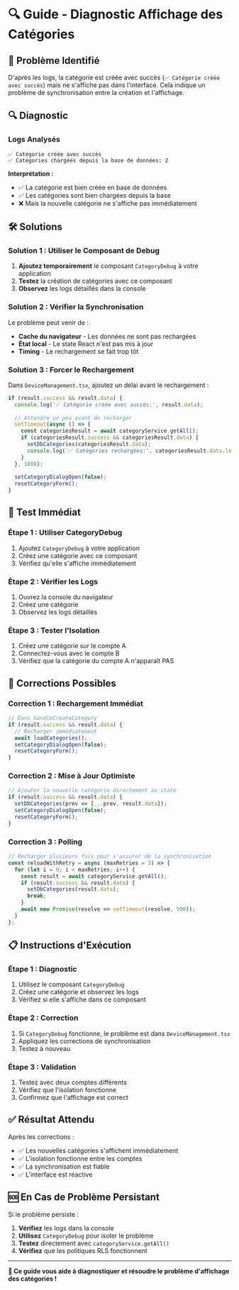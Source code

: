 # 🔍 Guide - Diagnostic Affichage des Catégories

## 🎯 **Problème Identifié**

D'après les logs, la catégorie est créée avec succès (`✅ Catégorie créée avec succès`) mais ne s'affiche pas dans l'interface. Cela indique un problème de synchronisation entre la création et l'affichage.

## 🔍 **Diagnostic**

### **Logs Analysés**
```
✅ Catégorie créée avec succès
✅ Catégories chargées depuis la base de données: 2
```

**Interprétation :**
- ✅ La catégorie est bien créée en base de données
- ✅ Les catégories sont bien chargées depuis la base
- ❌ Mais la nouvelle catégorie ne s'affiche pas immédiatement

## 🛠️ **Solutions**

### **Solution 1 : Utiliser le Composant de Debug**

1. **Ajoutez temporairement** le composant `CategoryDebug` à votre application
2. **Testez** la création de catégories avec ce composant
3. **Observez** les logs détaillés dans la console

### **Solution 2 : Vérifier la Synchronisation**

Le problème peut venir de :
- **Cache du navigateur** - Les données ne sont pas rechargées
- **État local** - Le state React n'est pas mis à jour
- **Timing** - Le rechargement se fait trop tôt

### **Solution 3 : Forcer le Rechargement**

Dans `DeviceManagement.tsx`, ajoutez un délai avant le rechargement :

```typescript
if (result.success && result.data) {
  console.log('✅ Catégorie créée avec succès:', result.data);
  
  // Attendre un peu avant de recharger
  setTimeout(async () => {
    const categoriesResult = await categoryService.getAll();
    if (categoriesResult.success && categoriesResult.data) {
      setDbCategories(categoriesResult.data);
      console.log('✅ Catégories rechargées:', categoriesResult.data.length);
    }
  }, 1000);
  
  setCategoryDialogOpen(false);
  resetCategoryForm();
}
```

## 🧪 **Test Immédiat**

### **Étape 1 : Utiliser CategoryDebug**
1. Ajoutez `CategoryDebug` à votre application
2. Créez une catégorie avec ce composant
3. Vérifiez qu'elle s'affiche immédiatement

### **Étape 2 : Vérifier les Logs**
1. Ouvrez la console du navigateur
2. Créez une catégorie
3. Observez les logs détaillés

### **Étape 3 : Tester l'Isolation**
1. Créez une catégorie sur le compte A
2. Connectez-vous avec le compte B
3. Vérifiez que la catégorie du compte A n'apparaît PAS

## 🔧 **Corrections Possibles**

### **Correction 1 : Rechargement Immédiat**
```typescript
// Dans handleCreateCategory
if (result.success && result.data) {
  // Recharger immédiatement
  await loadCategories();
  setCategoryDialogOpen(false);
  resetCategoryForm();
}
```

### **Correction 2 : Mise à Jour Optimiste**
```typescript
// Ajouter la nouvelle catégorie directement au state
if (result.success && result.data) {
  setDbCategories(prev => [...prev, result.data]);
  setCategoryDialogOpen(false);
  resetCategoryForm();
}
```

### **Correction 3 : Polling**
```typescript
// Recharger plusieurs fois pour s'assurer de la synchronisation
const reloadWithRetry = async (maxRetries = 3) => {
  for (let i = 0; i < maxRetries; i++) {
    const result = await categoryService.getAll();
    if (result.success && result.data) {
      setDbCategories(result.data);
      break;
    }
    await new Promise(resolve => setTimeout(resolve, 500));
  }
};
```

## 📋 **Instructions d'Exécution**

### **Étape 1 : Diagnostic**
1. Utilisez le composant `CategoryDebug`
2. Créez une catégorie et observez les logs
3. Vérifiez si elle s'affiche dans ce composant

### **Étape 2 : Correction**
1. Si `CategoryDebug` fonctionne, le problème est dans `DeviceManagement.tsx`
2. Appliquez les corrections de synchronisation
3. Testez à nouveau

### **Étape 3 : Validation**
1. Testez avec deux comptes différents
2. Vérifiez que l'isolation fonctionne
3. Confirmez que l'affichage est correct

## ✅ **Résultat Attendu**

Après les corrections :
- ✅ Les nouvelles catégories s'affichent immédiatement
- ✅ L'isolation fonctionne entre les comptes
- ✅ La synchronisation est fiable
- ✅ L'interface est réactive

## 🆘 **En Cas de Problème Persistant**

Si le problème persiste :
1. **Vérifiez** les logs dans la console
2. **Utilisez** `CategoryDebug` pour isoler le problème
3. **Testez** directement avec `categoryService.getAll()`
4. **Vérifiez** que les politiques RLS fonctionnent

---

**🎯 Ce guide vous aide à diagnostiquer et résoudre le problème d'affichage des catégories !**


